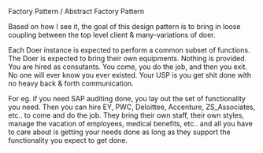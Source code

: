 Factory Pattern / Abstract Factory Pattern

Based on how I see it, the goal of this design pattern is to bring in loose coupling between the top level client & many-variations of doer. 

Each Doer instance is expected to perform a common subset of functions. The Doer is expected to bring their own equipments. Nothing is provided. You are hired as consutants. You come, you do the job, and then you exit. No one will ever know you ever existed. Your USP is you get shit done with no heavy back & forth communication.

For eg. if you need SAP auditing done, you lay out the set of functionality you need. Then you can hire EY, PWC, Deloittee, Accenture, ZS_Associates, etc.. to come and do the job. They bring their own staff, their own styles, manage the vacation of employees, medical benefits, etc.. and all you have to care about is getting your needs done as long as they support the functionality you expect to get done.

